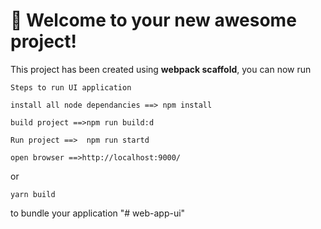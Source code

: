# 🚀 Welcome to your new awesome project!

This project has been created using **webpack scaffold**, you can now run

```
Steps to run UI application

install all node dependancies ==> npm install

build project ==>npm run build:d

Run project ==>  npm run startd

open browser ==>http://localhost:9000/
```

or

```
yarn build
```

to bundle your application
"# web-app-ui" 
